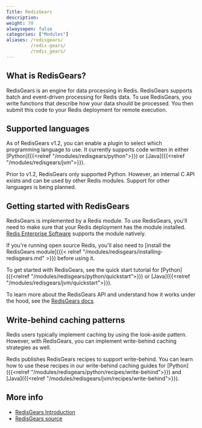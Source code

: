 ```yaml
---
Title: RedisGears
description:
weight: 70
alwaysopen: false
categories: ["Modules"]
aliases: /redisgears/
         /redis-gears/
         /redis_gears/
---
```

## What is RedisGears?

RedisGears is an engine for data processing in Redis. RedisGears supports batch and event-driven processing for Redis data. To use RedisGears, you write functions that describe how your data should be processed. You then submit this code to your Redis deployment for remote execution.

## Supported languages

As of RedisGears v1.2, you can enable a plugin to select which programming language to use. It currently supports code written in either [Python]({{<relref "/modules/redisgears/python">}}) or [Java]({{<relref "/modules/redisgears/jvm">}}).

Prior to v1.2, RedisGears only supported Python. However, an internal C API exists and can be used by other Redis modules. Support for other languages is being planned.

## Getting started with RedisGears

RedisGears is implemented by a Redis module. To use RedisGears, you'll need to make sure that your Redis deployment has the module installed. [Redis Enterprise Software](https://docs.redislabs.com/latest/rs/) supports the module natively.

If you're running open source Redis, you'll also need to [install the RedisGears module]({{< relref "/modules/redisgears/installing-redisgears.md" >}}) before using it.

To get started with RedisGears, see the quick start tutorial for [Python]({{<relref "/modules/redisgears/python/quickstart">}}) or [Java]({{<relref "/modules/redisgears/jvm/quickstart">}}).

To learn more about the RedisGears API and understand how it works under the hood, see the [RedisGears docs](https://oss.redislabs.com/redisgears/).

## Write-behind caching patterns

Redis users typically implement caching by using the look-aside pattern. However, with RedisGears, you can implement write-behind caching strategies as well.

Redis publishes RedisGears recipes to support write-behind. You can learn how to use these recipes in our write-behind caching guides for [Python]({{<relref "/modules/redisgears/python/recipes/write-behind">}}) and [Java]({{<relref "/modules/redisgears/jvm/recipes/write-behind">}}).

## More info

- [RedisGears Introduction](https://oss.redis.com/redisgears/intro.html)
- [RedisGears source](https://github.com/RedisGears/RedisGears)
